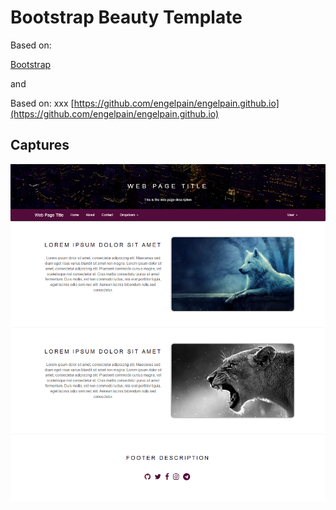 # Bootstrap Beauty Template

Based on: 

[Bootstrap](https://github.com/twbs/bootstrap)

and

Based on: xxx
[https://github.com/engelpain/engelpain.github.io](https://github.com/engelpain/engelpain.github.io)

## Captures

![capture-1.png](capture-1.png "capture-1.png")
